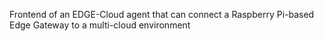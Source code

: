 Frontend of an EDGE-Cloud agent that can connect a Raspberry Pi-based Edge Gateway to a multi-cloud environment